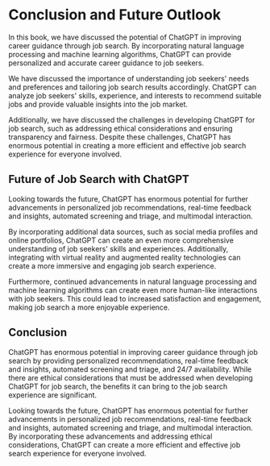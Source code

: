Conclusion and Future Outlook
===========================================================================

In this book, we have discussed the potential of ChatGPT in improving career guidance through job search. By incorporating natural language processing and machine learning algorithms, ChatGPT can provide personalized and accurate career guidance to job seekers.

We have discussed the importance of understanding job seekers' needs and preferences and tailoring job search results accordingly. ChatGPT can analyze job seekers' skills, experience, and interests to recommend suitable jobs and provide valuable insights into the job market.

Additionally, we have discussed the challenges in developing ChatGPT for job search, such as addressing ethical considerations and ensuring transparency and fairness. Despite these challenges, ChatGPT has enormous potential in creating a more efficient and effective job search experience for everyone involved.

Future of Job Search with ChatGPT
---------------------------------

Looking towards the future, ChatGPT has enormous potential for further advancements in personalized job recommendations, real-time feedback and insights, automated screening and triage, and multimodal interaction.

By incorporating additional data sources, such as social media profiles and online portfolios, ChatGPT can create an even more comprehensive understanding of job seekers' skills and experiences. Additionally, integrating with virtual reality and augmented reality technologies can create a more immersive and engaging job search experience.

Furthermore, continued advancements in natural language processing and machine learning algorithms can create even more human-like interactions with job seekers. This could lead to increased satisfaction and engagement, making job search a more enjoyable experience.

Conclusion
----------

ChatGPT has enormous potential in improving career guidance through job search by providing personalized recommendations, real-time feedback and insights, automated screening and triage, and 24/7 availability. While there are ethical considerations that must be addressed when developing ChatGPT for job search, the benefits it can bring to the job search experience are significant.

Looking towards the future, ChatGPT has enormous potential for further advancements in personalized job recommendations, real-time feedback and insights, automated screening and triage, and multimodal interaction. By incorporating these advancements and addressing ethical considerations, ChatGPT can create a more efficient and effective job search experience for everyone involved.
